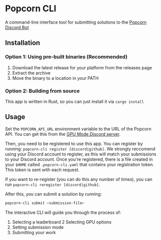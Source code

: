 # Popcorn CLI

A command-line interface tool for submitting solutions to the [Popcorn Discord Bot](https://github.com/gpu-mode/discord-cluster-manager)

## Installation

### Option 1: Using pre-built binaries (Recommended)

1. Download the latest release for your platform from the releases page
2. Extract the archive
3. Move the binary to a location in your PATH

### Option 2: Building from source

This app is written in Rust, so you can just install it via `cargo install`

## Usage

Set the `POPCORN_API_URL` environment variable to the URL of the Popcorn API. You can get this from the [GPU Mode Discord server](https://discord.gg/gpumode).

Then, you need to be registered to use this app. You can register by running: `popcorn-cli register [discord|github]`. We strongly reccomend using your Discord account to register, as this will match your submissions to your Discord account.
Once you're registered, there is a file created in your `$HOME` called `.popcorn-cli.yaml` that contains your registration token. This token is sent with each request.

If you want to re-register (you can do this any number of times), you can run `popcorn-cli reregister [discord|github]`.

After this, you can submit a solution by running:

```bash
popcorn-cli submit <submission-file>
```

The interactive CLI will guide you through the process of:
1. Selecting a leaderboard
2 Selecting GPU options
3. Setting submission mode
4. Submitting your work

